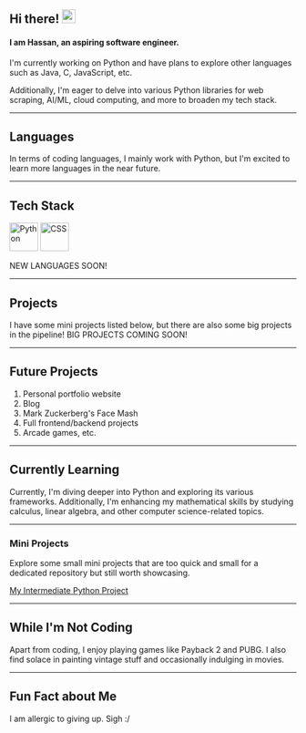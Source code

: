 ## Hi there! <img src="https://camo.githubusercontent.com/6c91fe5d81f78b7b5d7c1642e2bd173deaf7e0b9feb1694e6525a55efa7a895e/68747470733a2f2f656d6f6a69732e736c61636b6d6f6a69732e636f6d2f656d6f6a69732f696d616765732f313533363335313037352f343539342f626c6f622d776176652e676966" width="24">

#### I am Hassan, an aspiring software engineer.

I'm currently working on Python and have plans to explore other languages such as Java, C, JavaScript, etc.

Additionally, I'm eager to delve into various Python libraries for web scraping, AI/ML, cloud computing, and more to broaden my tech stack.

---

## Languages

In terms of coding languages, I mainly work with Python, but I'm excited to learn more languages in the near future.

---

## Tech Stack
<img src="https://img.icons8.com/color/48/000000/python.png" alt="Python" width="50"> <img src="https://img.icons8.com/color/48/000000/css3.png" alt="CSS" width="50"> 

NEW LANGUAGES SOON!

---

## Projects

I have some mini projects listed below, but there are also some big projects in the pipeline!
BIG PROJECTS COMING SOON!

---

## Future Projects

1. Personal portfolio website
2. Blog
3. Mark Zuckerberg's Face Mash
4. Full frontend/backend projects
5. Arcade games, etc.

---

## Currently Learning

Currently, I'm diving deeper into Python and exploring its various frameworks. Additionally, I'm enhancing my mathematical skills by studying calculus, linear algebra, and other computer science-related topics.

---

### Mini Projects

Explore some small mini projects that are too quick and small for a dedicated repository but still worth showcasing.

[My Intermediate Python Project](https://github.com/HassanAmirii/my-intermediate-pyproject)

---

## While I'm Not Coding

Apart from coding, I enjoy playing games like Payback 2 and PUBG. I also find solace in painting vintage stuff and occasionally indulging in movies.

---

## Fun Fact about Me

I am allergic to giving up. Sigh :/


<!---
HassanAmirii/HassanAmirii is a ✨ special ✨ repository because its `README.md` (this file) appears on your GitHub profile.
You can click the Preview link to take a look at your changes.
--->
